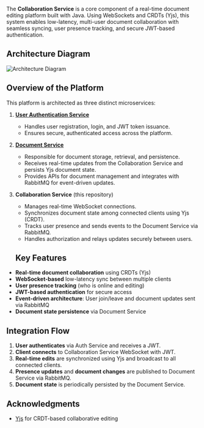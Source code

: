 The **Collaboration Service** is a core component of a real-time document editing platform built with Java. Using WebSockets and CRDTs (Yjs), this system enables low-latency, multi-user document collaboration with seamless syncing, user presence tracking, and secure JWT-based authentication.


## Architecture Diagram
![Architecture Diagram](./architechtureDiagram.png)

## Overview of the Platform

This platform is architected as three distinct microservices:

1. **[User Authentication Service](https://github.com/sujaysharvesh/CollabEditor)**
   - Handles user registration, login, and JWT token issuance.
   - Ensures secure, authenticated access across the platform.

2. **[Document Service](https://github.com/sujaysharvesh/CollabDocService)**
   - Responsible for document storage, retrieval, and persistence.
   - Receives real-time updates from the Collaboration Service and persists Yjs document state.
   - Provides APIs for document management and integrates with RabbitMQ for event-driven updates.

3. **Collaboration Service** (this repository)
   - Manages real-time WebSocket connections.
   - Synchronizes document state among connected clients using Yjs (CRDT).
   - Tracks user presence and sends events to the Document Service via RabbitMQ.
   - Handles authorization and relays updates securely between users.
  
   ## Key Features

- **Real-time document collaboration** using CRDTs (Yjs)
- **WebSocket-based** low-latency sync between multiple clients
- **User presence tracking** (who is online and editing)
- **JWT-based authentication** for secure access
- **Event-driven architecture**: User join/leave and document updates sent via RabbitMQ
- **Document state persistence** via Document Service

## Integration Flow

1. **User authenticates** via Auth Service and receives a JWT.
2. **Client connects** to Collaboration Service WebSocket with JWT.
3. **Real-time edits** are synchronized using Yjs and broadcast to all connected clients.
4. **Presence updates** and **document changes** are published to Document Service via RabbitMQ.
5. **Document state** is periodically persisted by the Document Service.

## Acknowledgments

- [Yjs](https://github.com/yjs/yjs) for CRDT-based collaborative editing

